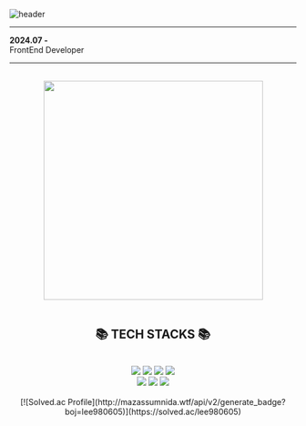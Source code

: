 ![header](https://capsule-render.vercel.app/api?type=Waving&color=timeGradient&height=300&section=header&text=HI!👋%20I%20AM%20JUNSUB!&fontSize=48)


-----

**2024.07 -**  
FrontEnd Developer

-----
<br>
<div align=center>
<!--     <a href="https://github.com/anuraghazra/github-readme-stats" title="Go to Source">
      <img align="left" width=385 src="https://github-readme-stats.vercel.app/api?username=SubJeeLee&show_icons=true&theme=dark&hide_border=true&bg_color=151515&icon_color=ffffff&text_color=ffffff&title_color=00e6fe" />
    </a> -->
    <a href="https://git.io/streak-stats" title="Go to Source">
      <img align="center" width=385 src="http://github-readme-streak-stats.herokuapp.com?user=SubJeeLee&hide_border=true&theme=black-ice" alt="" />
    </a>
  </div>

<br>
<div align=center><h2>📚 TECH STACKS 📚</h2></div>
<br>
<div align=center>   
  <img src="https://img.shields.io/badge/html5-E34F26?style=for-the-badge&logo=html5&logoColor=white"> 
  <img src="https://img.shields.io/badge/css-1572B6?style=for-the-badge&logo=css3&logoColor=white"> 
  <img src="https://img.shields.io/badge/javascript-F7DF1E?style=for-the-badge&logo=javascript&logoColor=black"> 
  <img src="https://img.shields.io/badge/react-61DAFB?style=for-the-badge&logo=react&logoColor=black">
  <br>
  <img src="https://img.shields.io/badge/bootstrap-7952B3?style=for-the-badge&logo=bootstrap&logoColor=white">
  <img src="https://img.shields.io/badge/python-3776AB?style=for-the-badge&logo=python&logoColor=white"> 
  <img src="https://img.shields.io/badge/github-181717?style=for-the-badge&logo=github&logoColor=white">

<br>
<br>
[![Solved.ac Profile](http://mazassumnida.wtf/api/v2/generate_badge?boj=lee980605)](https://solved.ac/lee980605)
